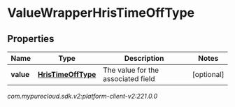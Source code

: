 # ValueWrapperHrisTimeOffType


## Properties

| Name | Type | Description | Notes |
| ------------ | ------------- | ------------- | ------------- |
| **value** | [**HrisTimeOffType**](HrisTimeOffType) | The value for the associated field |  [optional] |




_com.mypurecloud.sdk.v2:platform-client-v2:221.0.0_
